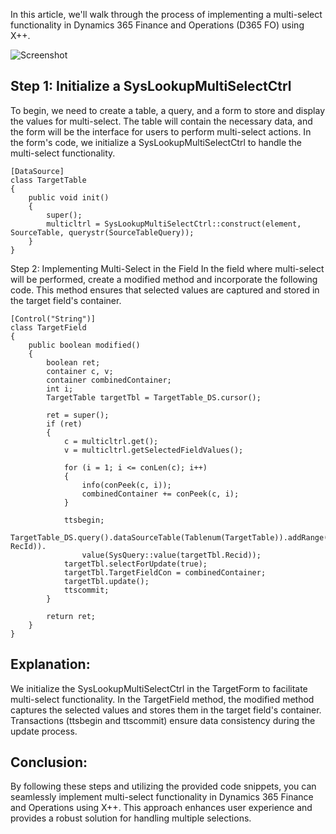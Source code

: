 In this article, we'll walk through the process of implementing a multi-select functionality in Dynamics 365 Finance and Operations (D365 FO) using X++. 
 
![Screenshot ](https://github.com/Kibetdonald/Multiselect-Dialog-D365/assets/50916200/053a3246-96c2-4a6f-b4a9-7c0f711b85be)


 ## Step 1: Initialize a SysLookupMultiSelectCtrl
To begin, we need to create a table, a query, and a form to store and display the values for multi-select. The table will contain the necessary data, and the form will be the interface for users to perform multi-select actions. In the form's code, we initialize a SysLookupMultiSelectCtrl to handle the multi-select functionality.

```
[DataSource]
class TargetTable
{
    public void init()
    { 
        super();
        multicltrl = SysLookupMultiSelectCtrl::construct(element, SourceTable, querystr(SourceTableQuery));
    }
}
```

Step 2: Implementing Multi-Select in the Field
In the field where multi-select will be performed, create a modified method and incorporate the following code. This method ensures that selected values are captured and stored in the target field's container.
```
[Control("String")]
class TargetField
{
    public boolean modified()
    {
        boolean ret;
        container c, v;
        container combinedContainer;
        int i;
        TargetTable targetTbl = TargetTable_DS.cursor();
                
        ret = super();
        if (ret)
        {
            c = multicltrl.get();
            v = multicltrl.getSelectedFieldValues();
                            
            for (i = 1; i <= conLen(c); i++)
            {
                info(conPeek(c, i));
                combinedContainer += conPeek(c, i);
            }

            ttsbegin;
            TargetTable_DS.query().dataSourceTable(Tablenum(TargetTable)).addRange(fieldNum(TargetTable, RecId)).
                value(SysQuery::value(targetTbl.Recid));
            targetTbl.selectForUpdate(true);
            targetTbl.TargetFieldCon = combinedContainer;
            targetTbl.update();
            ttscommit;
        }

        return ret;
    }
}
```
## Explanation:
We initialize the SysLookupMultiSelectCtrl in the TargetForm to facilitate multi-select functionality.
In the TargetField method, the modified method captures the selected values and stores them in the target field's container.
Transactions (ttsbegin and ttscommit) ensure data consistency during the update process.

## Conclusion:
By following these steps and utilizing the provided code snippets, you can seamlessly implement multi-select functionality in Dynamics 365 Finance and Operations using X++. This approach enhances user experience and provides a robust solution for handling multiple selections.
